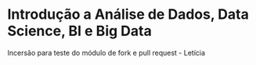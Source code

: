 # Introdução a Análise de Dados, Data Science, BI e Big Data

Incersão para teste do módulo de fork e pull request - Letícia

